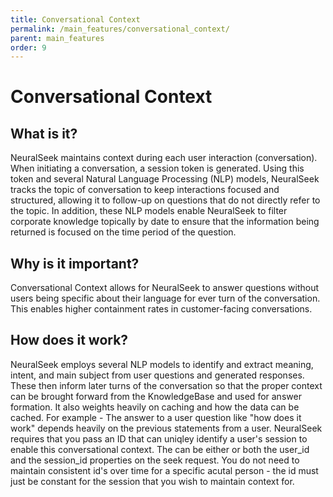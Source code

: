 ```yaml
---
title: Conversational Context
permalink: /main_features/conversational_context/
parent: main_features
order: 9
---
```


# Conversational Context

## What is it?
NeuralSeek maintains context during each user interaction (conversation). When initiating a conversation, a session token is generated. Using this token and several Natural Language Processing (NLP) models, NeuralSeek tracks the topic of conversation to keep interactions focused and structured, allowing it to follow-up on questions that do not directly refer to the topic. In addition, these NLP models enable NeuralSeek to filter corporate knowledge topically by date to ensure that the information being returned is focused on the time period of the question.

## Why is it important?
Conversational Context allows for NeuralSeek to answer questions without users being specific about their language for ever turn of the conversation.  This enables higher containment rates in customer-facing conversations.

## How does it work?
NeuralSeek employs several NLP models to identify and extract meaning, intent, and main subject from user questions and generated responses.  These then inform later turns of the conversation so that the proper context can be brought forward from the KnowledgeBase and used for answer formation.  It also weights heavily on caching and how the data can be cached.  For example - The answer to a user question like "how does it work" depends heavily on the previous statements from a user.  NeuralSeek requires that you pass an ID that can uniqley identify a user's session to enable this conversational context.  The can be either or both the user_id and the session_id properties on the seek request. You do not need to maintain consistent id's over time for a specific acutal person - the id must just be constant for the session that you wish to maintain context for.
